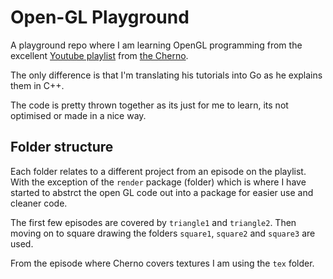 
# Open-GL Playground

A playground repo where I am learning OpenGL programming from the excellent [Youtube playlist](https://www.youtube.com/watch?v=W3gAzLwfIP0&list=PLlrATfBNZ98foTJPJ_Ev03o2oq3-GGOS2) from [the Cherno](https://www.youtube.com/channel/UCQ-W1KE9EYfdxhL6S4twUNw).

The only difference is that I'm translating his tutorials into Go as he explains them in C++.

The code is pretty thrown together as its just for me to learn, its not optimised or made in a nice way.

## Folder structure

Each folder relates to a different project from an episode on the playlist.  With the exception of the `render` package (folder) which is where I have started to abstrct the open GL code out into a package for easier use and cleaner code.

The first few episodes are covered by `triangle1` and `triangle2`.  Then moving on to square drawing the folders `square1`, `square2` and `square3` are used.

From the episode where Cherno covers textures I am using the `tex` folder.